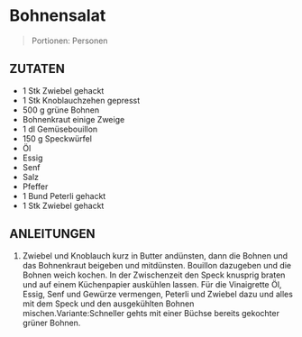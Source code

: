 # Bohnensalat

> Portionen:  Personen

## ZUTATEN

* 1 Stk Zwiebel gehackt
* 1 Stk Knoblauchzehen gepresst
* 500 g grüne Bohnen
* Bohnenkraut einige Zweige
* 1 dl Gemüsebouillon
* 150 g Speckwürfel
* Öl
* Essig
* Senf
* Salz
* Pfeffer
* 1 Bund Peterli gehackt
* 1 Stk Zwiebel gehackt

## ANLEITUNGEN

1. Zwiebel und Knoblauch kurz in Butter andünsten, dann die Bohnen und das Bohnenkraut beigeben und mitdünsten. Bouillon dazugeben und die Bohnen weich kochen. In der Zwischenzeit den Speck knusprig braten und auf einem Küchenpapier auskühlen lassen. Für die Vinaigrette Öl, Essig, Senf und Gewürze vermengen, Peterli und Zwiebel dazu und alles mit dem Speck und den ausgekühlten Bohnen mischen.Variante:Schneller gehts mit einer Büchse bereits gekochter grüner Bohnen.

